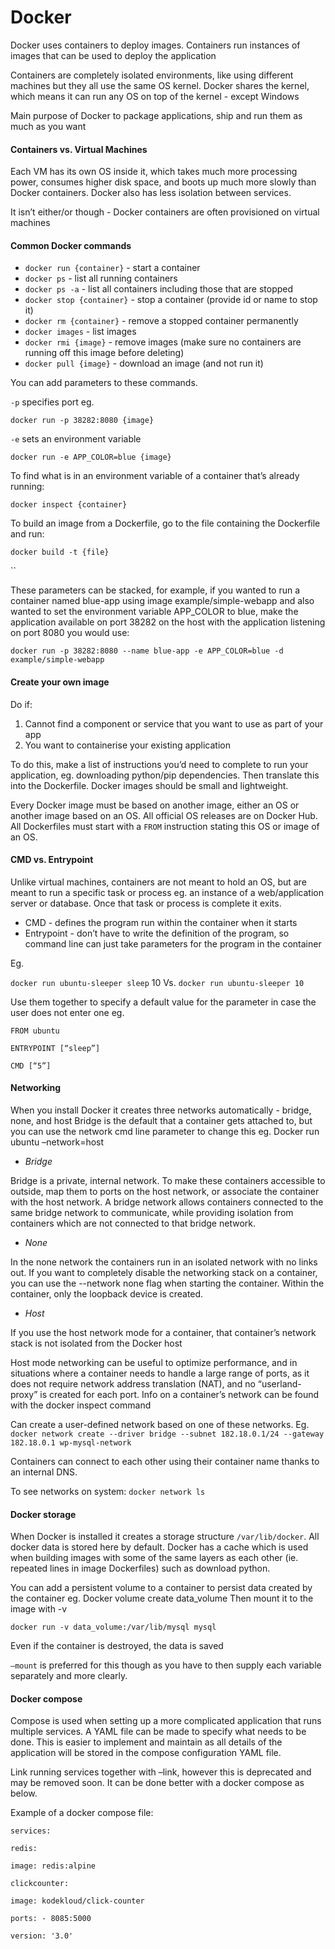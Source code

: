 # Docker

Docker uses containers to deploy images. Containers run instances of images that can be used to deploy the application

Containers are completely isolated environments, like using different machines but they all use the same OS kernel. Docker shares the kernel, which means it can run any OS on top of the kernel - except Windows

Main purpose of Docker to package applications, ship and run them as much as you want

#### Containers vs. Virtual Machines&#x20;

Each VM has its own OS inside it, which takes much more processing power, consumes higher disk space, and boots up much more slowly than Docker containers. Docker also has less isolation between services.

It isn’t either/or though - Docker containers are often provisioned on virtual machines

#### Common Docker commands&#x20;

* `docker run {container}` - start a container&#x20;
* `docker ps` - list all running containers
* `docker ps -a` - list all containers including those that are stopped&#x20;
* `docker stop {container}` - stop a container (provide id or name to stop it)&#x20;
* `docker rm {container}` - remove a stopped container permanently&#x20;
* `docker images` - list images&#x20;
* `docker rmi {image}` - remove images (make sure no containers are running off this image before deleting)&#x20;
* `docker pull {image}` - download an image (and not run it)

You can add parameters to these commands.

`-p` specifies port eg.

`docker run -p 38282:8080 {image}`

`-e` sets an environment variable

`docker run -e APP_COLOR=blue {image}`

To find what is in an environment variable of a container that’s already running:

&#x20;`docker inspect {container}`

To build an image from a Dockerfile, go to the file containing the Dockerfile and run:

&#x20;`docker build -t {file}`

``

These parameters can be stacked, for example, if you wanted to run a container named blue-app using image example/simple-webapp and also wanted to set the environment variable APP\_COLOR to blue, make the application available on port 38282 on the host with the application listening on port 8080 you would use:

`docker run -p 38282:8080 --name blue-app -e APP_COLOR=blue -d example/simple-webapp`

#### Create your own image

Do if:&#x20;

1. Cannot find a component or service that you want to use as part of your app&#x20;
2. You want to containerise your existing application

To do this, make a list of instructions you’d need to complete to run your application, eg. downloading python/pip dependencies. Then translate this into the Dockerfile. Docker images should be small and lightweight.

Every Docker image must be based on another image, either an OS or another image based on an OS. All official OS releases are on Docker Hub. All Dockerfiles must start with a `FROM` instruction stating this OS or image of an OS.

#### CMD vs. Entrypoint&#x20;

Unlike virtual machines, containers are not meant to hold an OS, but are meant to run a specific task or process eg. an instance of a web/application server or database. Once that task or process is complete it exits.

* CMD - defines the program run within the container when it starts
* Entrypoint - don’t have to write the definition of the program, so command line can just take parameters for the program in the container

Eg.

`docker run ubuntu-sleeper sleep` 10 Vs. `docker run ubuntu-sleeper 10`

Use them together to specify a default value for the parameter in case the user does not enter one eg.

`FROM ubuntu`&#x20;

`ENTRYPOINT [“sleep”]`&#x20;

`CMD [“5”]`

#### Networking

When you install Docker it creates three networks automatically - bridge, none, and host Bridge is the default that a container gets attached to, but you can use the network cmd line parameter to change this eg. Docker run ubuntu –network=host

* _Bridge_

Bridge is a private, internal network. To make these containers accessible to outside, map them to ports on the host network, or associate the container with the host network. A bridge network allows containers connected to the same bridge network to communicate, while providing isolation from containers which are not connected to that bridge network.

* _None_

In the none network the containers run in an isolated network with no links out. If you want to completely disable the networking stack on a container, you can use the --network none flag when starting the container. Within the container, only the loopback device is created.

* _Host_

If you use the host network mode for a container, that container’s network stack is not isolated from the Docker host

Host mode networking can be useful to optimize performance, and in situations where a container needs to handle a large range of ports, as it does not require network address translation (NAT), and no “userland-proxy” is created for each port. Info on a container’s network can be found with the docker inspect command

Can create a user-defined network based on one of these networks. Eg. `docker network create --driver bridge --subnet 182.18.0.1/24 --gateway 182.18.0.1 wp-mysql-network`

Containers can connect to each other using their container name thanks to an internal DNS.

To see networks on system: `docker network ls`

#### Docker storage

When Docker is installed it creates a storage structure `/var/lib/docker`. All docker data is stored here by default. Docker has a cache which is used when building images with some of the same layers as each other (ie. repeated lines in image Dockerfiles) such as download python.

You can add a persistent volume to a container to persist data created by the container eg. Docker volume create data\_volume Then mount it to the image with -v&#x20;

`docker run -v data_volume:/var/lib/mysql mysql`

Even if the container is destroyed, the data is saved

`–mount` is preferred for this though as you have to then supply each variable separately and more clearly.

#### Docker compose

Compose is used when setting up a more complicated application that runs multiple services. A YAML file can be made to specify what needs to be done. This is easier to implement and maintain as all details of the application will be stored in the compose configuration YAML file.

Link running services together with –link, however this is deprecated and may be removed soon. It can be done better with a docker compose as below.

Example of a docker compose file:

`services:`&#x20;

&#x20;     `redis:`&#x20;

&#x20;        `image: redis:alpine`&#x20;

&#x20;     `clickcounter:`&#x20;

&#x20;        `image: kodekloud/click-counter`&#x20;

&#x20;         `ports: - 8085:5000`&#x20;

`version: '3.0'`

